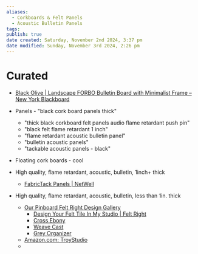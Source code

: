 ```yaml
---
aliases:
  - Corkboards & Felt Panels
  - Acoustic Bulletin Panels
tags: 
publish: true
date created: Saturday, November 2nd 2024, 3:37 pm
date modified: Sunday, November 3rd 2024, 2:26 pm
---
```


# Curated

- [Black Olive | Landscape FORBO Bulletin Board with Minimalist Frame – New York Blackboard](https://nyblackboard.com/collections/bulletin-boards/products/black-olive-landscape-forbo-bulletin-board-with-minimalist-frame?variant=40247797317809)
- Panels - "black cork board panels thick"
	- "thick black corkboard felt panels audio flame retardant push pin"
	- "black felt flame retardant 1 inch"
	- "flame retardant acoustic bulletin panel"
	- "bulletin acoustic panels"
	- "tackable acoustic panels - black"
- Floating cork boards - cool

- High quality, flame retardant, acoustic, bulletin, 1inch+ thick
	- [FabricTack Panels | NetWell](https://www.controlnoise.com/product/fabrictack-panels/)

- High quality, flame retardant, acoustic, bulletin, less than 1in. thick
	- [Our Pinboard Felt Right Design Gallery](https://feltright.com/pages/design-gallery)
		- [Design Your Felt Tile In My Studio | Felt Right](https://feltright.com/pages/customer-design?customer_design_id=12271)
		- [Cross Ebony](https://feltright.com/products/ebony-cross)
		- [Weave Cast](https://feltright.com/products/cast-parallel-weave)
		- [Grey Organizer](https://feltright.com/products/greys-organizer)
	- [Amazon.com: TroyStudio](https://www.amazon.com/stores/TroyStudio/page/C2456B38-CD45-4C35-A486-3B8EBB4BF54D?ref_=ast_bln&store_ref=bl_ast_dp_brandLogo_sto)
	- 